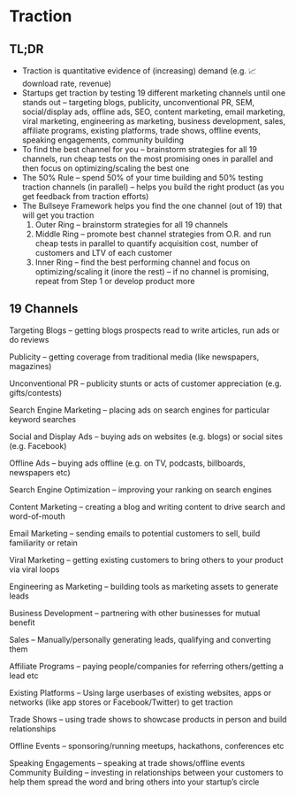 # Traction

## TL;DR

- Traction is quantitative evidence of (increasing) demand (e.g. 📈 download rate, revenue)
- Startups get traction by testing 19 different marketing channels until one stands out – targeting blogs, publicity, unconventional PR, SEM, social/display ads, offline ads, SEO, content marketing, email marketing, viral marketing, engineering as marketing, business development, sales, affiliate programs, existing platforms, trade shows, offline events, speaking engagements, community building
- To find the best channel for you – brainstorm strategies for all 19 channels, run cheap tests on the most promising ones in parallel and then focus on optimizing/scaling the best one
- The 50% Rule – spend 50% of your time building and 50% testing traction channels (in parallel) – helps you build the right product (as you get feedback from traction efforts)
- The Bullseye Framework helps you find the one channel (out of 19) that will get you traction
    1. Outer Ring – brainstorm strategies for all 19 channels
    2. Middle Ring – promote best channel strategies from O.R. and run cheap tests in parallel to quantify acquisition cost, number of customers and LTV of each customer
    3. Inner Ring – find the best performing channel and focus on optimizing/scaling it (inore the rest) – if no channel is promising, repeat from Step 1 or develop product more

## 19 Channels

Targeting Blogs – getting blogs prospects read to write articles, run ads or do reviews

Publicity – getting coverage from traditional media (like newspapers, magazines)

Unconventional PR – publicity stunts or acts of customer appreciation (e.g. gifts/contests)

Search Engine Marketing – placing ads on search engines for particular keyword searches

Social and Display Ads – buying ads on websites (e.g. blogs) or social sites (e.g. Facebook)

Offline Ads – buying ads offline (e.g. on TV, podcasts, billboards, newspapers etc)

Search Engine Optimization – improving your ranking on search engines

Content Marketing – creating a blog and writing content to drive search and word-of-mouth

Email Marketing – sending emails to potential customers to sell, build familiarity or retain

Viral Marketing – getting existing customers to bring others to your product via viral loops

Engineering as Marketing – building tools as marketing assets to generate leads

Business Development – partnering with other businesses for mutual benefit

Sales – Manually/personally generating leads, qualifying and converting them

Affiliate Programs – paying people/companies for referring others/getting a lead etc

Existing Platforms – Using large userbases of existing websites, apps or networks (like app stores or Facebook/Twitter) to get traction

Trade Shows – using trade shows to showcase products in person and build relationships

Offline Events – sponsoring/running meetups, hackathons, conferences etc

Speaking Engagements – speaking at trade shows/offline events
Community Building – investing in relationships between your customers to help them spread the word and bring others into your startup’s circle
